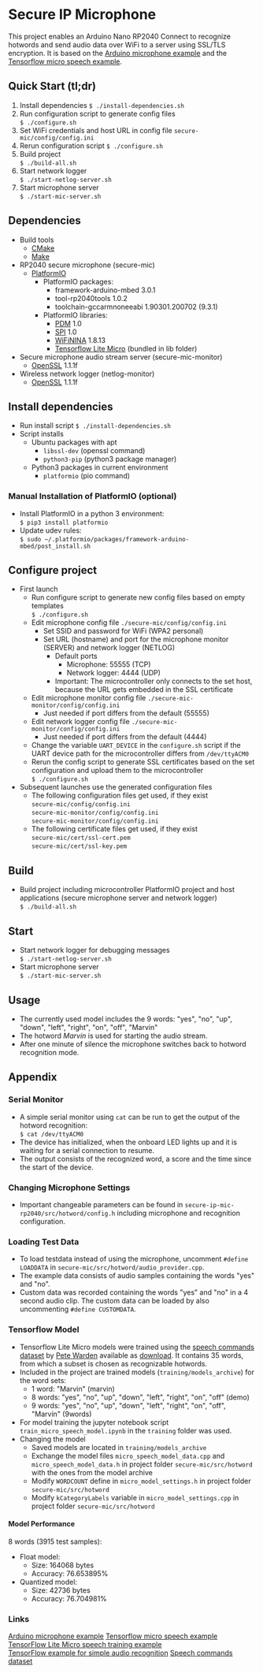 # Secure IP Microphone
This project enables an Arduino Nano RP2040 Connect to recognize hotwords and send audio data over WiFi to a server using SSL/TLS encryption. 
It is based on the [Arduino microphone example](https://docs.arduino.cc/tutorials/nano-rp2040-connect/rp2040-microphone-basics) and the [Tensorflow micro speech example](https://github.com/tensorflow/tflite-micro/tree/main/tensorflow/lite/micro/examples/micro_speech).

## Quick Start (tl;dr)
1. Install dependencies
  `$ ./install-dependencies.sh`
2. Run configuration script to generate config files  
  `$ ./configure.sh`
3. Set WiFi credentials and host URL in config file `secure-mic/config/config.ini`
4. Rerun configuration script
  `$ ./configure.sh`
5. Build project  
  `$ ./build-all.sh`
6. Start network logger  
  `$ ./start-netlog-server.sh`
7. Start microphone server  
  `$ ./start-mic-server.sh`

## Dependencies
- Build tools
  - [CMake](https://cmake.org/)
  - [Make](https://www.gnu.org/software/make)
- RP2040 secure microphone (secure-mic)
  - [PlatformIO](https://platformio.org) 
    - PlatformIO packages:  
      - framework-arduino-mbed 3.0.1   
      - tool-rp2040tools 1.0.2   
      - toolchain-gccarmnoneeabi 1.90301.200702 (9.3.1)  
    - PlatformIO libraries:  
      - [PDM](https://docs.arduino.cc/learn/built-in-libraries/pdm) 1.0
      - [SPI](https://www.arduino.cc/reference/en/language/functions/communication/spi) 1.0
      - [WiFiNINA](https://github.com/arduino-libraries/WiFiNINA) 1.8.13
      - [Tensorflow Lite Micro](https://github.com/tensorflow/tflite-micro) (bundled in lib folder)  
- Secure microphone audio stream server (secure-mic-monitor)
  - [OpenSSL](https://www.openssl.org) 1.1.1f  
- Wireless network logger (netlog-monitor)
  - [OpenSSL](https://www.openssl.org) 1.1.1f  

## Install dependencies
- Run install script
  `$ ./install-dependencies.sh`
- Script installs
  - Ubuntu packages with apt
    - `libssl-dev` (openssl command)
    - `python3-pip` (python3 package manager)
  - Python3 packages in current environment
    - `platformio` (pio command)

### Manual Installation of PlatformIO (optional)
- Install PlatformIO in a python 3 environment:  
  `$ pip3 install platformio`  
- Update udev rules:  
  `$ sudo ~/.platformio/packages/framework-arduino-mbed/post_install.sh`  

## Configure project
- First launch
  - Run configure script to generate new config files based on empty templates  
    `$ ./configure.sh`
  - Edit microphone config file `./secure-mic/config/config.ini`
    - Set SSID and password for WiFi (WPA2 personal)
    - Set URL (hostname) and port for the microphone monitor (SERVER) and network logger (NETLOG)
      - Default ports
        - Microphone: 55555 (TCP)
        - Network logger: 4444 (UDP)
      - Important: The microcontroller only connects to the set host, because the URL gets embedded in the SSL certificate
  - Edit microphone monitor config file `./secure-mic-monitor/config/config.ini`
    - Just needed if port differs from the default (55555)
  - Edit network logger config file `./secure-mic-monitor/config/config.ini`
    - Just needed if port differs from the default (4444)
  - Change the variable `UART_DEVICE` in the `configure.sh` script if the UART device path for the microcontroller differs from `/dev/ttyACM0`
  - Rerun the config script to generate SSL certificates based on the set configuration and upload them to the microcontroller  
    `$ ./configure.sh`
- Subsequent launches use the generated configuration files
  - The following configuration files get used, if they exist  
    `secure-mic/config/config.ini`  
    `secure-mic-monitor/config/config.ini`  
    `secure-mic-monitor/config/config.ini`  
  - The following certificate files get used, if they exist  
    `secure-mic/cert/ssl-cert.pem`  
    `secure-mic/cert/ssl-key.pem`  

## Build
- Build project including microcontroller PlatformIO project and host applications (secure microphone server and network logger)  
  `$ ./build-all.sh`

## Start
- Start network logger for debugging messages  
  `$ ./start-netlog-server.sh`
- Start microphone server  
  `$ ./start-mic-server.sh`  

## Usage
- The currently used model includes the 9 words: "yes", "no", "up", "down", "left", "right", "on", "off", "Marvin"
- The hotword *Marvin* is used for starting the audio stream.
- After one minute of silence the microphone switches back to hotword recognition mode.

## Appendix
### Serial Monitor
- A simple serial monitor using `cat` can be run to get the output of the hotword recognition:  
  `$ cat /dev/ttyACM0`  
- The device has initialized, when the onboard LED lights up and it is waiting for a serial connection to resume.  
- The output consists of the recognized word, a score and the time since the start of the device.  

### Changing Microphone Settings
- Important changeable parameters can be found in `secure-ip-mic-rp2040/src/hotword/config.h` including microphone and recognition configuration.

### Loading Test Data
- To load testdata instead of using the microphone, uncomment `#define LOADDATA` in `secure-mic/src/hotword/audio_provider.cpp`.  
- The example data consists of audio samples containing the words "yes" and "no".  
- Custom data was recorded containing the words "yes" and "no" in a 4 second audio clip. The custom data can be loaded by also uncommenting `#define CUSTOMDATA`.

### Tensorflow Model
- Tensorflow Lite Micro models were trained using the [speech commands dataset](https://www.tensorflow.org/datasets/catalog/speech_commands) by [Pete Warden](https://arxiv.org/abs/1804.03209) available as [download](http://download.tensorflow.org/data/speech_commands_v0.02.tar.gz). It contains 35 words, from which a subset is chosen as recognizable hotwords.  
- Included in the project are trained models (`training/models_archive`) for the word sets:  
  - 1 word: "Marvin" (marvin)
  - 8 words: "yes", "no", "up", "down", "left", "right", "on", "off" (demo)
  - 9 words: "yes", "no", "up", "down", "left", "right", "on", "off", "Marvin" (9words)
- For model training the jupyter notebook script `train_micro_speech_model.ipynb` in the `training` folder was used.
- Changing the model
  - Saved models are located in `training/models_archive`
  - Exchange the model files `micro_speech_model_data.cpp` and `micro_speech_model_data.h` in project folder `secure-mic/src/hotword` with the ones from the model archive
  - Modify `WORDCOUNT` define in `micro_model_settings.h` in project folder `secure-mic/src/hotword`
  - Modify `kCategoryLabels` variable in `micro_model_settings.cpp` in project folder `secure-mic/src/hotword`

#### Model Performance
8 words (3915 test samples):  
- Float model:  
  - Size: 164068 bytes  
  - Accuracy: 76.653895%  
- Quantized model:  
  - Size: 42736 bytes  
  - Accuracy: 76.704981%

### Links
[Arduino microphone example](https://docs.arduino.cc/tutorials/nano-rp2040-connect/rp2040-microphone-basics)
[Tensorflow micro speech example](https://github.com/tensorflow/tflite-micro/tree/main/tensorflow/lite/micro/examples/micro_speech)
[TensorFlow Lite Micro speech training example](https://github.com/tensorflow/tflite-micro/tree/main/tensorflow/lite/micro/examples/micro_speech/train)  
[TensorFlow example for simple audio recognition](https://www.tensorflow.org/tutorials/audio/simple_audio)
[Speech commands dataset](https://www.tensorflow.org/datasets/catalog/speech_commands)
